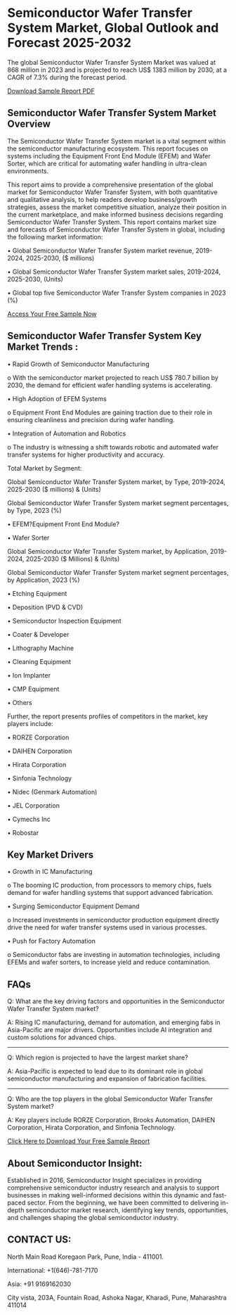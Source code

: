 <h1>Semiconductor Wafer Transfer System Market, Global Outlook and Forecast 2025-2032</h1>

The global Semiconductor Wafer Transfer System Market was valued at 868 million in 2023 and is projected to reach US$ 1383 million by 2030, at a CAGR of 7.3% during the forecast period.

[Download Sample Report PDF](https://semiconductorinsight.com/download-sample-report/?product_id=92900)

<h2>Semiconductor Wafer Transfer System Market Overview</h2>

The Semiconductor Wafer Transfer System market is a vital segment within the semiconductor manufacturing ecosystem. This report focuses on systems including the Equipment Front End Module (EFEM) and Wafer Sorter, which are critical for automating wafer handling in ultra-clean environments.

This report aims to provide a comprehensive presentation of the global market for Semiconductor Wafer Transfer System, with both quantitative and qualitative analysis, to help readers develop business/growth strategies, assess the market competitive situation, analyze their position in the current marketplace, and make informed business decisions regarding Semiconductor Wafer Transfer System. This report contains market size and forecasts of Semiconductor Wafer Transfer System in global, including the following market information:

•	Global Semiconductor Wafer Transfer System market revenue, 2019-2024, 2025-2030, ($ millions)

•	Global Semiconductor Wafer Transfer System market sales, 2019-2024, 2025-2030, (Units)

•	Global top five Semiconductor Wafer Transfer System companies in 2023 (%)

[Access Your Free Sample Now](https://semiconductorinsight.com/report/semiconductor-wafer-transfer-system-market/)

<h2>Semiconductor Wafer Transfer System Key Market Trends  :</h2>

•	Rapid Growth of Semiconductor Manufacturing

o	With the semiconductor market projected to reach US$ 780.7 billion by 2030, the demand for efficient wafer handling systems is accelerating.

•	High Adoption of EFEM Systems

o	Equipment Front End Modules are gaining traction due to their role in ensuring cleanliness and precision during wafer handling.

•	Integration of Automation and Robotics

o	The industry is witnessing a shift towards robotic and automated wafer transfer systems for higher productivity and accuracy.

Total Market by Segment:

Global Semiconductor Wafer Transfer System market, by Type, 2019-2024, 2025-2030 ($ millions) & (Units)

Global Semiconductor Wafer Transfer System market segment percentages, by Type, 2023 (%)

•	EFEM?Equipment Front End Module?

•	Wafer Sorter

Global Semiconductor Wafer Transfer System market, by Application, 2019-2024, 2025-2030 ($ Millions) & (Units)

Global Semiconductor Wafer Transfer System market segment percentages, by Application, 2023 (%)

•	Etching Equipment

•	Deposition (PVD & CVD)

•	Semiconductor Inspection Equipment

•	Coater & Developer

•	Lithography Machine

•	Cleaning Equipment

•	Ion Implanter

•	CMP Equipment

•	Others

Further, the report presents profiles of competitors in the market, key players include:

•	RORZE Corporation

•	DAIHEN Corporation

•	Hirata Corporation

•	Sinfonia Technology

•	Nidec (Genmark Automation)

•	JEL Corporation

•	Cymechs Inc

•	Robostar

<h2>Key Market Drivers</h2>

•	Growth in IC Manufacturing

o	The booming IC production, from processors to memory chips, fuels demand for wafer handling systems that support advanced fabrication.

•	Surging Semiconductor Equipment Demand

o	Increased investments in semiconductor production equipment directly drive the need for wafer transfer systems used in various processes.

•	Push for Factory Automation

o	Semiconductor fabs are investing in automation technologies, including EFEMs and wafer sorters, to increase yield and reduce contamination.

<h2>FAQs</h2>

Q: What are the key driving factors and opportunities in the Semiconductor Wafer Transfer System market?

A: Rising IC manufacturing, demand for automation, and emerging fabs in Asia-Pacific are major drivers. Opportunities include AI integration and custom solutions for advanced chips.

________________________________________

Q: Which region is projected to have the largest market share?

A: Asia-Pacific is expected to lead due to its dominant role in global semiconductor manufacturing and expansion of fabrication facilities.

________________________________________

Q: Who are the top players in the global Semiconductor Wafer Transfer System market?

A: Key players include RORZE Corporation, Brooks Automation, DAIHEN Corporation, Hirata Corporation, and Sinfonia Technology.

[Click Here to Download Your Free Sample Report](https://semiconductorinsight.com/download-sample-report/?product_id=92900) 

<h2>About Semiconductor Insight:</h2>

Established in 2016, Semiconductor Insight specializes in providing comprehensive semiconductor industry research and analysis to support businesses in making well-informed decisions within this dynamic and fast-paced sector. From the beginning, we have been committed to delivering in-depth semiconductor market research, identifying key trends, opportunities, and challenges shaping the global semiconductor industry.

<h2>CONTACT US:</h2>

North Main Road Koregaon Park, Pune, India - 411001.

International: +1(646)-781-7170

Asia: +91 9169162030

City vista, 203A, Fountain Road, Ashoka Nagar, Kharadi, Pune, Maharashtra 411014
